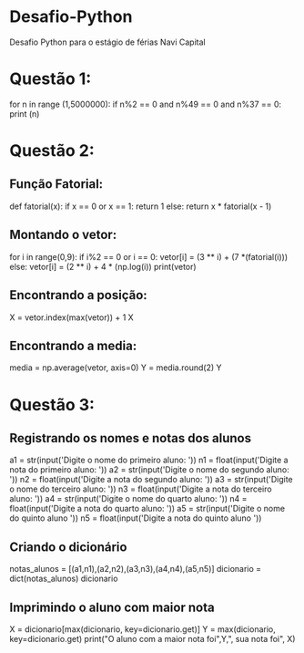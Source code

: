 # Desafio-Python
Desafio Python para o estágio de férias Navi Capital
# Questão 1:
for n in range (1,5000000):
  if n%2 == 0 and n%49 == 0 and n%37 == 0: 
    print (n)
    
# Questão 2:
## Função Fatorial:
def fatorial(x):
    if x == 0 or x == 1:
        return 1 
    else:
        return x * fatorial(x - 1) 
## Montando o vetor:
for i in range(0,9):
  if i%2 == 0 or i == 0:
    vetor[i] = (3 ** i) + (7 *(fatorial(i)))
  else:
    vetor[i] = (2 ** i) + 4 * (np.log(i))
print(vetor)

## Encontrando a posição:
X = vetor.index(max(vetor)) + 1
X

## Encontrando a media:
media = np.average(vetor, axis=0)
Y = media.round(2)
Y

# Questão 3:
## Registrando os nomes e notas dos alunos
a1 = str(input('Digite o nome do primeiro aluno: '))
n1 = float(input('Digite a nota do primeiro aluno: '))
a2 = str(input('Digite o nome do segundo aluno: '))
n2 = float(input('Digite a nota do segundo aluno: '))
a3 = str(input('Digite o nome do terceiro aluno: '))
n3 = float(input('Digite a nota do terceiro aluno: '))
a4 = str(input('Digite o nome do quarto aluno: '))
n4 = float(input('Digite a nota do quarto aluno: '))
a5 = str(input('Digite o nome do quinto aluno '))
n5 = float(input('Digite a nota do quinto aluno '))

## Criando o dicionário
notas_alunos = [(a1,n1),(a2,n2),(a3,n3),(a4,n4),(a5,n5)]
dicionario = dict(notas_alunos)
dicionario

## Imprimindo o aluno com maior nota
X = dicionario[max(dicionario, key=dicionario.get)]
Y = max(dicionario, key=dicionario.get)
print("O aluno com a maior nota foi",Y,", sua nota foi", X)
      

